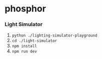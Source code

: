 # phosphor



### Light Simulator

1. `python ./lighting-simulator-playground`
2. `cd ./light-simulator`
3. `npm install`
4. `npm run dev`